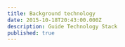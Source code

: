 ```yaml
---
title: Background technology
date: 2015-10-18T20:43:00.000Z
description: Guide Technology Stack
published: true
---
```




